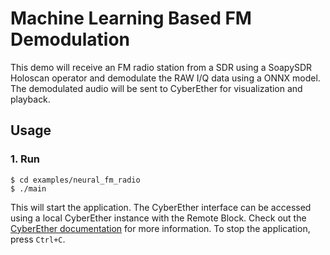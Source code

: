 # Machine Learning Based FM Demodulation
This demo will receive an FM radio station from a SDR using a SoapySDR Holoscan operator and demodulate the RAW I/Q data using a ONNX model. The demodulated audio will be sent to CyberEther for visualization and playback.

## Usage

### 1. Run
```
$ cd examples/neural_fm_radio
$ ./main
```
This will start the application. The CyberEther interface can be accessed using a local CyberEther instance with the Remote Block. Check out the [CyberEther documentation](https://github.com/luigifcruz/CyberEther?tab=readme-ov-file#remote-interface) for more information. To stop the application, press `Ctrl+C`.

